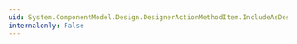 ```yaml
---
uid: System.ComponentModel.Design.DesignerActionMethodItem.IncludeAsDesignerVerb
internalonly: False
---
```

